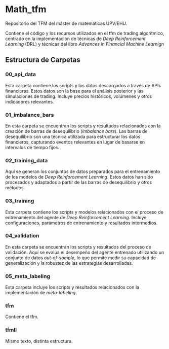 # Math_tfm
Repositorio del TFM del máster de matemáticas UPV/EHU.

Contiene el código y los recursos utilizados en el tfm de trading algorítmico, centrado en la implementación de técnicas de *Deep Reinforcement Learning* (DRL) y técnicas del libro *Advances in Financial Machine Learnign* 
## Estructura de Carpetas

### 00_api_data
Esta carpeta contiene los scripts y los datos descargados a través de APIs financieras. Estos datos son la base para el análisis posterior y las simulaciones de trading. Incluye precios históricos, volúmenes y otros indicadores relevantes.

### 01_imbalance_bars
En esta carpeta se encuentran los scripts y resultados relacionados con la creación de barras de desequilibrio (*imbalance bars*). Las barras de desequilibrio son una técnica utilizada para estructurar los datos financieros, capturando eventos relevantes en lugar de basarse en intervalos de tiempo fijos. 

### 02_training_data
Aquí se generan los conjuntos de datos preparados para el entrenamiento de los modelos de *Deep Reinforcement Learning*. Estos datos han sido procesados y adaptados a partir de las barras de desequilibrio y otros métodos.

### 03_training
Esta carpeta contiene los scripts y modelos relacionados con el proceso de entrenamiento del agente de *Deep Reinforcement Learning*. Incluye configuraciones, parámetros de entrenamiento y resultados intermedios.

### 04_validation
En esta carpeta se encuentran los scripts y resultados del proceso de validación. Aquí se evalúa el desempeño del agente entrenado utilizando un conjunto de datos *out-of-sample*, lo que permite medir su capacidad de generalización y la robustez de las estrategias desarrolladas.

### 05_meta_labeling
Esta carpeta incluye los scripts y resultados relacionados con la implementación de *meta-labeling*. 

### tfm 
Contiene el tfm.

### tfmII
Mismo texto, distinta estructura.
